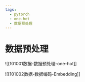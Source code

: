 ```yaml
---
tags:
  - pytorch
  - one-hot
  - 数据预处理
---
```

# 数据预处理



![[101001数据-数据预处理-one-hot]]

![[101002数据-数据编码-Embedding]]






